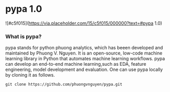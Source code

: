 # pypa 1.0
![#c5f015](https://via.placeholder.com/15/c5f015/000000?text=#pypa 1.0)
### What is pypa?
pypa stands for python phuong analytics, which has beeen developed and maintained by Phuong V. Nguyen. It is an open-source, low-code machine learning library in Python that automates machine learning workflows. pypa can develop an end-to-end machine learning,such as EDA, feature engineering, model development and evaluation. One can use pypa locally by cloning it as follows.

```
git clone https://github.com/phuongvnguyen/pypa.git 
```

